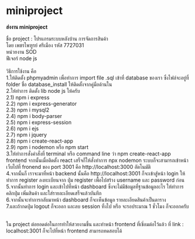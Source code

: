 # miniproject
<b>ส่งงาน miniproject</b>

ชื่อ project : โปรแกรมระบบหลังบ้าน การจัดการสินค้า<br>
โดย เพชรไพฑูรย์ ศรีเมือง รหัส 7727031<br>
หน่วยงาน SOD<br>
ฟีเจอร์ node js<br>
<br>
วิธีการใช้งาน คือ <br>
1.ให้ติดตั้ง phpmyadmin เพื่อทำการ import file .sql เข้าที่ database ของเรา ซึ่งไฟล์จะอยู่ที่ folder ชื่อ database_install ให้ติดตั้งจากคู่มือด้านใน<br>
2.ให้ทำการ ติดตั้ง lib node js ให้ครับ<br>
  2.1) npm i express<br>
  2.2) npm i express-generator<br>
  2.3) npm i mysql2<br>
  2.4) npm i body-parser<br>
  2.5) npm i express-session<br>
  2.6) npm i ejs<br>
  2.7) npm i jquery<br>
  2.8) npm i create-react-app<br>
  2.9) npm i nodemon หรือ npm start<br>
3.ให้ทำการสั่งคำสั่งที่ terminal หรือ command line ว่า npm create-react-app frontend จากนั้นเมื่อติดตั้ง react เสร็จก็ให้สั่งทำการ npx nodemon ระบบก็จะสามารถเข้าหน้าเว็บไปที่ fronend ของ port 3001 คือ http://localhost:3000 อัตโนมัติ<br>
4.จากนั้นก็ เราจะมาที่หน้า backend นั้นคือ http://localhost:3001 ก็จะเข้าสู่่หน้า login ให้ทำการ register ลงทะเบียนจาก ปุ่ม register เพื้อไปสร้าง username และ password ก่อน<br>
5.จากนั้นทำการ login และเข้าไปที่หน้า dashboard ซึ่งจะไม่มีข้อมูลที่ฐานข้อมูลอะไร ให้ทำการคลิกปุ่ม เพิ่มสินค้า และใส่รายละเอียดเสร็จแล้วบันทึก<br>
6.จากนั้นจะทำการกลับมาหน้า dashboard ก็จะเห็นข้อมูล รายละเอียดสินค้าเป็นตาราง<br>
7.และถ้ากดปุ่ม logout ก็จะออก และลบ session ทิ้งไป หรือ จะรอประมาณ 1 ชั่วโมง ก็จะออกครับ<br><br>

ใน project ต่อยอดต่อในการทำให้สวยงามขึ้น และทำหน้า frontend ที่เชิ่อมต่อไว้แล้ว ที่ link : localhost:3001 ก็จะไปที่หน้า frontend สามารถทดสอบได้
